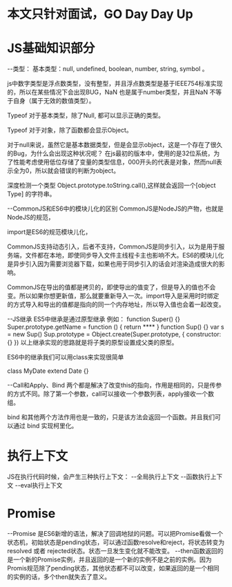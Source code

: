 # 本文只针对面试，GO  Day Day Up




# JS基础知识部分
--类型：
  基本类型：null, undefined, boolean, number, string, symbol 。

  js中数字类型是浮点数类型，没有整型，并且浮点数类型是基于IEEE754标准实现的，所以在某些情况下会出现BUG，NaN 也是属于number类型，并且NaN 不等于自身（属于无效的数值类型）。

  Typeof 对于基本类型，除了Null, 都可以显示正确的类型。

  Typeof 对于对象，除了函数都会显示Object。

  对于null来说，虽然它是基本数据类型，但是会显示object，这是一个存在了很久的Bug，为什么会出现这种状况呢？ 在js最初的版本中，使用的是32位系统，为了性能考虑使用低位存储了变量的类型信息，000开头的代表是对象，然而null表示全为0，所以就会错误的判断为object。

  深度检测一个类型 Object.prototype.toString.call(),这样就会返回一个[object Type] 的字符串。

--CommonJS和ES6中的模块儿化的区别
  CommonJS是NodeJS的产物，也就是NodeJS的规范，

  import是ES6的规范模块儿化，

  CommonJS支持动态引入，后者不支持，CommonJS是同步引入，以为是用于服务端，文件都在本地，即使同步导入文件主线程卡主也影响不大。ES6的模块儿化是异步引入因为需要浏览器下载，如果也用于同步引入的话会对渲染造成很大的影响。

  CommonJS在导出的值都是拷贝的，即使导出的值变了，但是导入的值也不会变。所以如果你想更新值，那么就要重新导入一次。import导入是采用时时绑定的方式导入和导出的值都是指向的同一个内存地址，所以导入值也会着一起改变。

--JS继承
  ES5中继承是通过原型继承
  例如：
  function Super() {}
  Super.prototype.getName = function () {
    return  ****
  }
  function Sup() {}
  var s = new Sup()
  Sup.prototype = Object.create(Super.prototype, {
    constructor: {}
  })
  以上继承实现的思路就是将子类的原型设置成父类的原型。

  ES6中的继承我们可以用class来实现很简单

  class MyDate extend Date {}

--Call和Apply、Bind
  两个都是解决了改变this的指向，作用是相同的，只是传参的方式不同。除了第一个参数，call可以接收一个参数列表，apply接收一个数组。

  bind 和其他两个方法作用也是一致的，只是该方法会返回一个函数。并且我们可以通过 bind 实现柯里化。




# 执行上下文

JS在执行代码时候，会产生三种执行上下文：
--全局执行上下文
--函数执行上下文
--eval执行上下文




# Promise
--Promise 是ES6新增的语法，解决了回调地狱的问题。可以把Promise看做一个状态机，初始状态是pending状态，可以通过函数resolve和reject，将状态转变为resolved 或者 rejected状态。状态一旦发生变化就不能改变。
--then函数返回的是一个新的Promise实例，并且返回的是一个新的实例不是之前的实例。因为Promis规范除了pending状态，其他状态都不可以改变，如果返回的是一个相同的实例的话，多个then就失去了意义。
